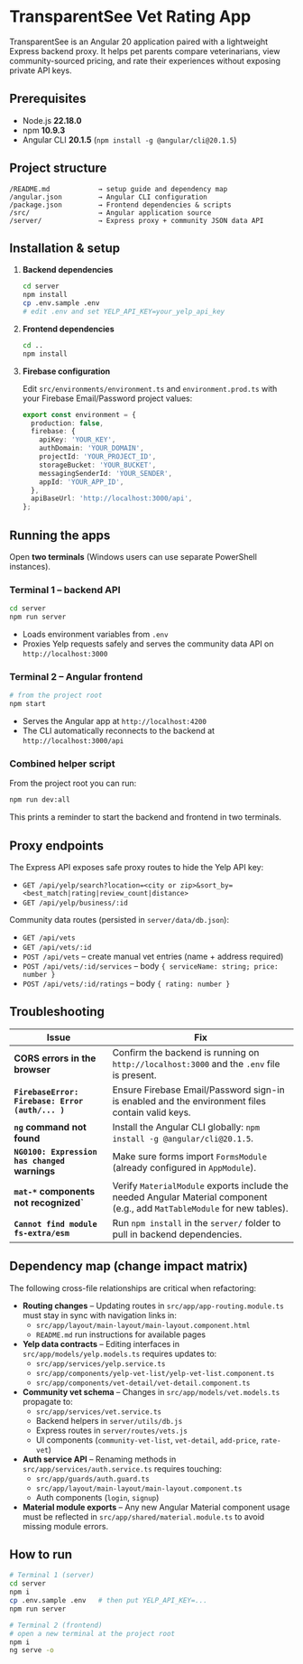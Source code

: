 # TransparentSee Vet Rating App

TransparentSee is an Angular 20 application paired with a lightweight Express backend proxy. It helps pet parents compare veterinarians, view community-sourced pricing, and rate their experiences without exposing private API keys.

## Prerequisites

- Node.js **22.18.0**
- npm **10.9.3**
- Angular CLI **20.1.5** (`npm install -g @angular/cli@20.1.5`)

## Project structure

```
/README.md            → setup guide and dependency map
/angular.json         → Angular CLI configuration
/package.json         → Frontend dependencies & scripts
/src/                 → Angular application source
/server/              → Express proxy + community JSON data API
```

## Installation & setup

1. **Backend dependencies**
   ```bash
   cd server
   npm install
   cp .env.sample .env
   # edit .env and set YELP_API_KEY=your_yelp_api_key
   ```

2. **Frontend dependencies**
   ```bash
   cd ..
   npm install
   ```

3. **Firebase configuration**

   Edit `src/environments/environment.ts` and `environment.prod.ts` with your Firebase Email/Password project values:

   ```ts
   export const environment = {
     production: false,
     firebase: {
       apiKey: 'YOUR_KEY',
       authDomain: 'YOUR_DOMAIN',
       projectId: 'YOUR_PROJECT_ID',
       storageBucket: 'YOUR_BUCKET',
       messagingSenderId: 'YOUR_SENDER',
       appId: 'YOUR_APP_ID',
     },
     apiBaseUrl: 'http://localhost:3000/api',
   };
   ```

## Running the apps

Open **two terminals** (Windows users can use separate PowerShell instances).

### Terminal 1 – backend API

```bash
cd server
npm run server
```

- Loads environment variables from `.env`
- Proxies Yelp requests safely and serves the community data API on `http://localhost:3000`

### Terminal 2 – Angular frontend

```bash
# from the project root
npm start
```

- Serves the Angular app at `http://localhost:4200`
- The CLI automatically reconnects to the backend at `http://localhost:3000/api`

### Combined helper script

From the project root you can run:

```bash
npm run dev:all
```

This prints a reminder to start the backend and frontend in two terminals.

## Proxy endpoints

The Express API exposes safe proxy routes to hide the Yelp API key:

- `GET /api/yelp/search?location=<city or zip>&sort_by=<best_match|rating|review_count|distance>`
- `GET /api/yelp/business/:id`

Community data routes (persisted in `server/data/db.json`):

- `GET /api/vets`
- `GET /api/vets/:id`
- `POST /api/vets` – create manual vet entries (name + address required)
- `POST /api/vets/:id/services` – body `{ serviceName: string; price: number }`
- `POST /api/vets/:id/ratings` – body `{ rating: number }`

## Troubleshooting

| Issue | Fix |
| ----- | --- |
| **CORS errors in the browser** | Confirm the backend is running on `http://localhost:3000` and the `.env` file is present. |
| **`FirebaseError: Firebase: Error (auth/... )`** | Ensure Firebase Email/Password sign-in is enabled and the environment files contain valid keys. |
| **`ng` command not found** | Install the Angular CLI globally: `npm install -g @angular/cli@20.1.5`. |
| **`NG0100: Expression has changed` warnings** | Make sure forms import `FormsModule` (already configured in `AppModule`). |
| **`mat-*` components not recognized`** | Verify `MaterialModule` exports include the needed Angular Material component (e.g., add `MatTableModule` for new tables). |
| **`Cannot find module fs-extra/esm`** | Run `npm install` in the `server/` folder to pull in backend dependencies. |

## Dependency map (change impact matrix)

The following cross-file relationships are critical when refactoring:

- **Routing changes** – Updating routes in `src/app/app-routing.module.ts` must stay in sync with navigation links in:
  - `src/app/layout/main-layout/main-layout.component.html`
  - `README.md` run instructions for available pages
- **Yelp data contracts** – Editing interfaces in `src/app/models/yelp.models.ts` requires updates to:
  - `src/app/services/yelp.service.ts`
  - `src/app/components/yelp-vet-list/yelp-vet-list.component.ts`
  - `src/app/components/vet-detail/vet-detail.component.ts`
- **Community vet schema** – Changes in `src/app/models/vet.models.ts` propagate to:
  - `src/app/services/vet.service.ts`
  - Backend helpers in `server/utils/db.js`
  - Express routes in `server/routes/vets.js`
  - UI components (`community-vet-list`, `vet-detail`, `add-price`, `rate-vet`)
- **Auth service API** – Renaming methods in `src/app/services/auth.service.ts` requires touching:
  - `src/app/guards/auth.guard.ts`
  - `src/app/layout/main-layout/main-layout.component.ts`
  - Auth components (`login`, `signup`)
- **Material module exports** – Any new Angular Material component usage must be reflected in `src/app/shared/material.module.ts` to avoid missing module errors.

## How to run

```bash
# Terminal 1 (server)
cd server
npm i
cp .env.sample .env   # then put YELP_API_KEY=...
npm run server

# Terminal 2 (frontend)
# open a new terminal at the project root
npm i
ng serve -o
```
